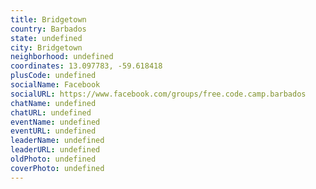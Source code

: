 ```yaml
---
title: Bridgetown
country: Barbados
state: undefined
city: Bridgetown
neighborhood: undefined
coordinates: 13.097783, -59.618418
plusCode: undefined
socialName: Facebook
socialURL: https://www.facebook.com/groups/free.code.camp.barbados
chatName: undefined
chatURL: undefined
eventName: undefined
eventURL: undefined
leaderName: undefined
leaderURL: undefined
oldPhoto: undefined
coverPhoto: undefined
---
```


